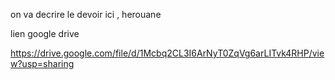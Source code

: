 on va decrire le devoir ici , 
herouane 

lien google drive 

https://drive.google.com/file/d/1Mcbq2CL3I6ArNyT0ZqVg6arLITvk4RHP/view?usp=sharing

